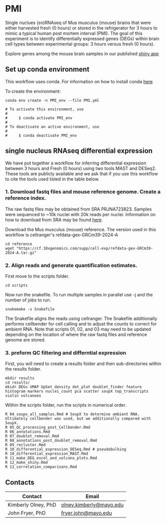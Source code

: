 # PMI
Single nuclues (sn)RNAseq of Mus musculus (mouse) brains that were either harvested fresh (0 hours) or stored in the refrigerator for 3 hours to mimic a typical human post mortem interval (PMI).
The goal of this experiment is to identify differentially expressed genes (DEGs) within brain cell types between experimental groups: 3 hours versus fresh (0 hours). 

Explore genes among the mouse brain samples in our published [shiny app](https://fryerlab.shinyapps.io/PMI_all_cell_types/)


## Set up conda environment
This workflow uses conda. For information on how to install conda [here](https://docs.conda.io/projects/conda/en/latest/user-guide/index.html)

To create the environment:
```
conda env create -n PMI_env --file PMI.yml

# To activate this environment, use
#
#     $ conda activate PMI_env
#
# To deactivate an active environment, use
#
#     $ conda deactivate PMI_env

```
## single nucleus RNAseq differential expression
We have put together a workflow for inferring differential expression between 3 hours and Fresh (0 hours) using two tools MAST and DESeq2. These tools are publicly available and we ask that if you use this workflow to cite the tools used listed in the table below. 

### 1. Download fastq files and mouse reference genome. Create a reference index. 
The raw fastq files may be obtained from SRA PRJNA723823. Samples were sequenced to ~10k nuclei with 20k reads per nuclei. Information on how to download from SRA may be found [here](https://www.ncbi.nlm.nih.gov/sra/docs/sradownload/). 

Download the Mus musculus (mouse) reference. The version used in this workflow is cellranger's refdata-gex-GRCm39-2024-A 
```
cd reference
wget "https://cf.10xgenomics.com/supp/cell-exp/refdata-gex-GRCm39-2024-A.tar.gz"
```

### 2. Align reads and generate quantification estimates.
First move to the scripts  folder.
```
cd scripts
```
Now run the snakefile. To run multiple samples in parallel use -j and the number of jobs to run.
```
snakemake -s Snakefile
```
The Snakefile aligns the reads using cellranger. The Snakefile additionally performs cellbender for cell calling and to adjust the counts to correct for ambient RNA. Note that scripts 01, 02, and 03 may need to be updated depending on the location of where the raw fastq files and reference genome are stored. 

### 3. preform QC filtering and differntial expression
First, you will need to create a results folder and then sub-directories within the results folder.
```
mkdir results
cd results/
mkidr DEGs UMAP UpSet density dot_plot doublet_finder feature histogram markers nuclei_count pca scatter soupX top_transcripts violin volcanoes
```
Within the scripts folder, run the scripts in numerical order. 
```
R 04_soupx_all_samples.Rmd # SoupX to determine ambient RNA. Ultimately cellbender was used, but we additionally compared with SoupX.
R 05_QC_processing_post_Cellbender.Rmd
R 06_annotations.Rmd
R 07_doublet_removal.Rmd
R 08_annotations_post_doublet_removal.Rmd
R 09_recluster.Rmd
R 10_differential_expression_DESeq.Rmd # pseudobulking 
R 10_differential_expression_MAST.Rmd
R 11_make_DEG_excel_and_volcano_plots.Rmd
R 12_make_shiny.Rmd
R 13_correlation_comparisons.Rmd
```

## Contacts

| Contact | Email |
| --- | --- |
| Kimberly Olney, PhD | olney.kimberly@mayo.edu |
| John Fryer, PhD | fryer.john@mayo.edu |